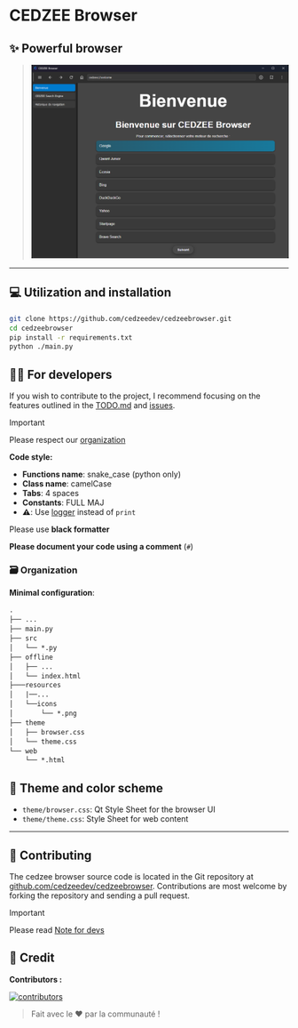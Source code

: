 
# CEDZEE Browser

## ✨ Powerful browser

>
> ![image](resources/github/image.png)
>

---

## 💻 Utilization and installation

```sh
git clone https://github.com/cedzeedev/cedzeebrowser.git
cd cedzeebrowser
pip install -r requirements.txt
python ./main.py
```

## 🧑‍💻 For developers

If you wish to contribute to the project, I recommend focusing on the features outlined in the [TODO.md](TODO.md) and [issues](https://github.com/cedzeedev/cedzeebrowser/issues).

> [!IMPORTANT]
>
> Please respect our [organization](#️-organization)
>
> **Code style:**
>
> - **Functions name**: snake_case (python only)
> - **Class name**: camelCase
> - **Tabs**: 4 spaces
> - **Constants**: FULL MAJ
> - **⚠️**: Use [logger](src/ConsoleLogger.py) instead of `print`
>
> Please use **black formatter**
>
> **Please document your code using a comment** (`#`)
>

### 🗃️ Organization

**Minimal configuration**:

```txt
.
├── ...
├── main.py
├── src
│   └── *.py
├── offline
│   ├── ...
│   └── index.html
├───resources
│   |──...
│   └──icons
│       └── *.png
├── theme
│   ├── browser.css
│   └── theme.css
└── web
    └── *.html
```

## 🎨 Theme and color scheme

- `theme/browser.css`: Qt Style Sheet for the browser UI
- `theme/theme.css`: Style Sheet for web content

---

## 🤲 Contributing

The cedzee browser source code is located in the Git repository at [github.com/cedzeedev/cedzeebrowser](https://github.com/cedzeedev/cedzeebrowser/).
Contributions are most welcome by forking the repository and sending a pull request.

> [!IMPORTANT]
>
> Please read [Note for devs](#-for-developers)
>

## 📜 Credit

**Contributors :**

[![contributors](https://contrib.rocks/image?repo=cedzeedev/cedzeebrowser)](https://cedzee-browser-contributors.vercel.app/)

>
> Fait avec le ❤️ par la communauté !
>
